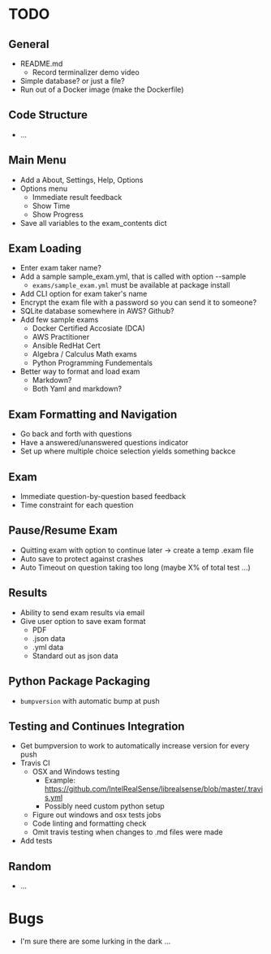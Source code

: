 # TODO

## General

  - README.md
    - Record terminalizer demo video
  - Simple database? or just a file?
  - Run out of a Docker image (make the Dockerfile)

## Code Structure

  - ...

## Main Menu

  - Add a About, Settings, Help, Options
  - Options menu
    - Immediate result feedback
    - Show Time
    - Show Progress
  - Save all variables to the exam_contents dict

## Exam Loading

  - Enter exam taker name?
  - Add a sample sample_exam.yml, that is called with option --sample
    - `exams/sample_exam.yml` must be available at package install
  - Add CLI option for exam taker's name
  - Encrypt the exam file with a password so you can send it to someone?
  - SQLite database somewhere in AWS? Github?
  - Add few sample exams
    - Docker Certified Accosiate (DCA)
    - AWS Practitioner
    - Ansible RedHat Cert
    - Algebra / Calculus Math exams
    - Python Programming Fundementals
  - Better way to format and load exam
    - Markdown?
    - Both Yaml and markdown?

## Exam Formatting and Navigation

  - Go back and forth with questions
  - Have a answered/unanswered questions indicator
  - Set up where multiple choice selection yields something backce

## Exam

  - Immediate question-by-question based feedback
  - Time constraint for each question

## Pause/Resume Exam

  - Quitting exam with option to continue later -> create a temp .exam file
  - Auto save to protect against crashes
  - Auto Timeout on question taking too long (maybe X% of total test ...)

## Results

  - Ability to send exam results via email
  - Give user option to save exam format
    - PDF
    - .json data
    - .yml data
    - Standard out as json data

## Python Package Packaging

  - `bumpversion` with automatic bump at push

## Testing and Continues Integration

  - Get bumpversion to work to automatically increase version for every push
  - Travis CI
    - OSX and Windows testing
      - Example: https://github.com/IntelRealSense/librealsense/blob/master/.travis.yml
      - Possibly need custom python setup
    - Figure out windows and osx tests jobs
    - Code linting and formatting check
    - Omit travis testing when changes to .md files were made
  - Add tests

## Random

  - ...

# Bugs

  - I'm sure there are some lurking in the dark ...
